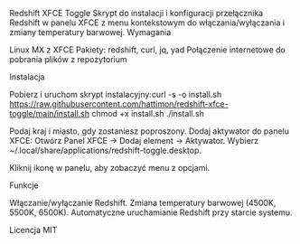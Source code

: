 Redshift XFCE Toggle
Skrypt do instalacji i konfiguracji przełącznika Redshift w panelu XFCE z menu kontekstowym do włączania/wyłączania i zmiany temperatury barwowej.
Wymagania

Linux MX z XFCE
Pakiety: redshift, curl, jq, yad
Połączenie internetowe do pobrania plików z repozytorium

Instalacja

Pobierz i uruchom skrypt instalacyjny:curl -s -o install.sh https://raw.githubusercontent.com/hattimon/redshift-xfce-toggle/main/install.sh
chmod +x install.sh
./install.sh


Podaj kraj i miasto, gdy zostaniesz poproszony.
Dodaj aktywator do panelu XFCE:
Otwórz Panel XFCE → Dodaj element → Aktywator.
Wybierz ~/.local/share/applications/redshift-toggle.desktop.


Kliknij ikonę w panelu, aby zobaczyć menu z opcjami.

Funkcje

Włączanie/wyłączanie Redshift.
Zmiana temperatury barwowej (4500K, 5500K, 6500K).
Automatyczne uruchamianie Redshift przy starcie systemu.

Licencja
MIT
